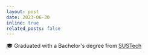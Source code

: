 ```yaml
---
layout: post
date: 2023-06-30
inline: true
related_posts: false
---
```


:mortar_board: Graduated with a Bachelor's degree from [SUSTech](https://www.sustech.edu.cn/en/)
